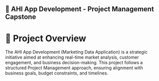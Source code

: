 ## 📌 AHI App Development - Project Management Capstone

# 🎯 Project Overview
The AHI App Development (Marketing Data Application) is a strategic initiative aimed at enhancing real-time market analysis, customer engagement, and business decision-making. This project follows a structured Project Management approach, ensuring alignment with business goals, budget constraints, and timelines.

